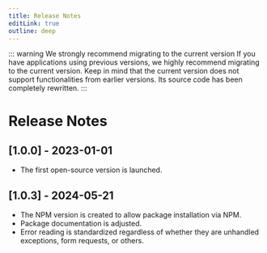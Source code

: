 ```yaml
---
title: Release Notes
editLink: true
outline: deep
---
```


::: warning We strongly recommend migrating to the current version
If you have applications using previous versions, we highly recommend migrating to the current version. Keep in mind that the current version does not support functionalities from earlier versions. Its source code has been completely rewritten.
:::

# Release Notes

## [1.0.0] - 2023-01-01

- The first open-source version is launched.

## [1.0.3] - 2024-05-21

- The NPM version is created to allow package installation via NPM.
- Package documentation is adjusted.
- Error reading is standardized regardless of whether they are unhandled exceptions, form requests, or others.

